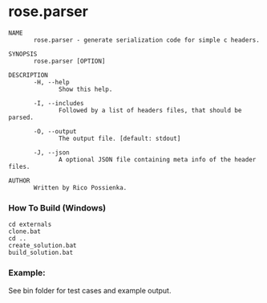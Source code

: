 # rose.parser

```
NAME
       rose.parser - generate serialization code for simple c headers.

SYNOPSIS
       rose.parser [OPTION]

DESCRIPTION
       -H, --help
              Show this help.

       -I, --includes
              Followed by a list of headers files, that should be parsed.

       -O, --output
              The output file. [default: stdout]

       -J, --json
              A optional JSON file containing meta info of the header files.

AUTHOR
       Written by Rico Possienka.
```

### How To Build (Windows)
```
cd externals
clone.bat
cd ..
create_solution.bat
build_solution.bat
```

### Example:

See bin folder for test cases and example output.

